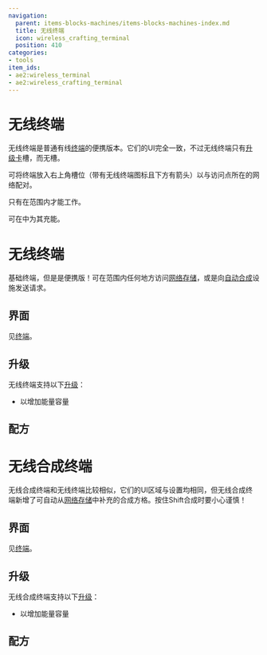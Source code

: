 ```yaml
---
navigation:
  parent: items-blocks-machines/items-blocks-machines-index.md
  title: 无线终端
  icon: wireless_crafting_terminal
  position: 410
categories:
- tools
item_ids:
- ae2:wireless_terminal
- ae2:wireless_crafting_terminal
---
```


# 无线终端

<Row>
  <ItemImage id="wireless_terminal" scale="4" />

  <ItemImage id="wireless_crafting_terminal" scale="4" />
</Row>

无线终端是普通有线[终端](terminals.md)的便携版本。它们的UI完全一致，不过无线终端只有[升级卡](upgrade_cards.md)槽，而无<ItemLink id="view_cell" />槽。

可将终端放入<ItemLink id="wireless_access_point" />右上角槽位（带有无线终端图标且下方有箭头）以与访问点所在的网络配对。

只有在<ItemLink id="wireless_access_point" />范围内才能工作。

可在<ItemLink id="charger" />中为其充能。

# 无线终端

<ItemImage id="wireless_terminal" scale="4" />

基础终端，但是是便携版！可在<ItemLink id="wireless_access_point" />范围内任何地方访问[网络存储](../ae2-mechanics/import-export-storage.md)，或是向[自动合成](../ae2-mechanics/autocrafting.md)设施发送请求。

## 界面

见[终端](terminals.md)。

## 升级

无线终端支持以下[升级](upgrade_cards.md)：

*   <ItemLink id="energy_card" />以增加能量容量

## 配方

<RecipeFor id="wireless_terminal" />

# 无线合成终端

<ItemImage id="wireless_crafting_terminal" scale="4" />

无线合成终端和无线终端比较相似，它们的UI区域与设置均相同，但无线合成终端新增了可自动从[网络存储](../ae2-mechanics/import-export-storage.md)中补充的合成方格。按住Shift合成时要小心谨慎！
## 界面

见[终端](terminals.md)。

## 升级

无线合成终端支持以下[升级](upgrade_cards.md)：

*   <ItemLink id="energy_card" />以增加能量容量

## 配方

<RecipeFor id="wireless_crafting_terminal" />
